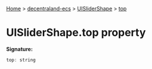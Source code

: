 [Home](./index) &gt; [decentraland-ecs](./decentraland-ecs.md) &gt; [UISliderShape](./decentraland-ecs.uislidershape.md) &gt; [top](./decentraland-ecs.uislidershape.top.md)

# UISliderShape.top property


**Signature:**
```javascript
top: string
```
